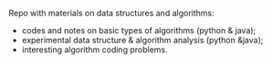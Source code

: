 Repo with materials on data structures and algorithms:
- codes and notes on basic types of algorithms (python & java);
- experimental data structure & algorithm analysis (python &java);
- interesting algorithm coding problems. 

